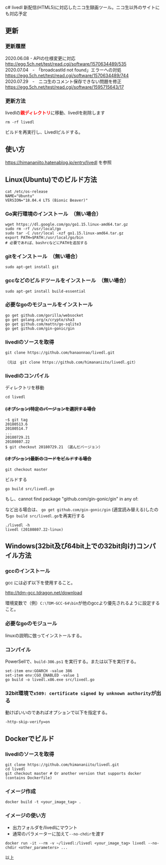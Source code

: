 c# livedl
新配信(HTML5)に対応したニコ生録画ツール。ニコ生以外のサイトにも対応予定

## 更新
### 更新履歴
2020.06.08 - APIの仕様変更に対応  
http://egg.5ch.net/test/read.cgi/software/1570634489/535  
2020.07.04　‐　「broadcastId not found」エラーへの対処  
https://egg.5ch.net/test/read.cgi/software/1570634489/744  
2020.07.29　‐　ニコ生のコメント保存できない問題を修正  
https://egg.5ch.net/test/read.cgi/software/1595715643/17  

### 更新方法

livedlの<label style="color:red">**親ディレクトリ**</label>に移動、livedlを削除します
```
rm -rf livedl
```
ビルドを再実行し、Livedlビルドする。


## 使い方
https://himananiito.hatenablog.jp/entry/livedl
を参照

## Linux(Ubuntu)でのビルド方法
```
cat /etc/os-release
NAME="Ubuntu"
VERSION="18.04.4 LTS (Bionic Beaver)"
```

### Go実行環境のインストール　（無い場合）
```
wget https://dl.google.com/go/go1.15.linux-amd64.tar.gz
sudo rm -rf /usr/local/go
sudo tar -C /usr/local -xzf go1.15.linux-amd64.tar.gz
export PATH=$PATH:/usr/local/go/bin
# 必要であれば、bashrcなどにPATHを追加する
```

### gitをインストール　（無い場合）
```
sudo apt-get install git
```

### gccなどのビルドツールをインストール　（無い場合）
```
sudo apt-get install build-essential
```

### 必要なgoのモジュールをインストール
```
go get github.com/gorilla/websocket
go get golang.org/x/crypto/sha3
go get github.com/mattn/go-sqlite3
go get github.com/gin-gonic/gin
```

### livedlのソースを取得
```
git clone https://github.com/hanaonnao/livedl.git

（元は　git clone https://github.com/himananiito/livedl.git）
```

### livedlのコンパイル

ディレクトリを移動
```
cd livedl
```

#### ~~(オプション)特定のバージョンを選択する場合~~
```
~$ git tag
20180513.6
20180514.7
...
20180729.21
20180807.22
$ git checkout 20180729.21 （選んだバージョン）
```

#### ~~(オプション)最新のコードをビルドする場合~~
```
git checkout master
```

ビルドする
```
go build src/livedl.go
```
もし、cannot find package "github.com/gin-gonic/gin" in any of:

など出る場合は、
`go get github.com/gin-gonic/gin` (適宜読み替える)したのち`go build src/livedl.go`を再実行する

```
./livedl -h
livedl (20180807.22-linux)
```

## Windows(32bit及び64bit上での32bit向け)コンパイル方法

### gccのインストール

gcc には必ず以下を使用すること。

http://tdm-gcc.tdragon.net/download

環境変数で（例）`C:\TDM-GCC-64\bin`が他のgccより優先されるように設定すること。

### 必要なgoのモジュール

linuxの説明に倣ってインストールする。

### コンパイル

PowerSellで、`build-386.ps1` を実行する。または以下を実行する。

```
set-item env:GOARCH -value 386
set-item env:CGO_ENABLED -value 1
go build -o livedl.x86.exe src/livedl.go
```

### 32bit環境で`x509: certificate signed by unknown authority`が出る

動けばいいのであればオプションで以下を指定する。

`-http-skip-verify=on`

## Dockerでビルド

### livedlのソースを取得
```
git clone https://github.com/himananiito/livedl.git
cd livedl
git checkout master # Or another version that supports docker (contains Dockerfile)
```

### イメージ作成
```
docker build -t <your_image_tag> .
```

### イメージの使い方

- 出力フォルダを/livedlにマウント
- 通常のパラメーターに加えて`--no-chdir`を渡す

```
docker run -it --rm -v ~/livedl:/livedl <your_image_tag> livedl --no-chdir <other_parameters> ...
```

以上

